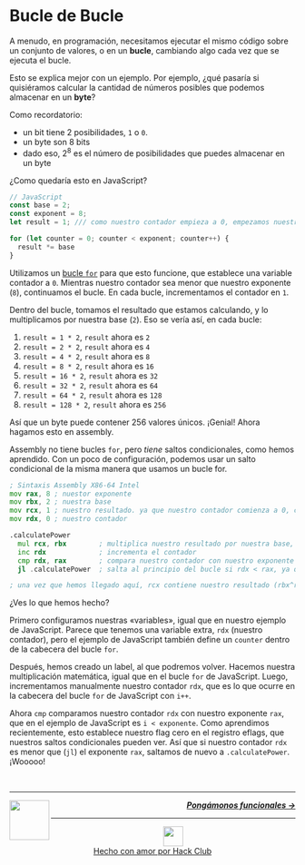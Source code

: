 # Bucle de Bucle

A menudo, en programación, necesitamos ejecutar el mismo código sobre un conjunto de valores, o en un **bucle**, cambiando algo cada vez que se ejecuta el bucle.

Esto se explica mejor con un ejemplo. Por ejemplo, ¿qué pasaría si quisiéramos calcular la cantidad de números posibles que podemos almacenar en un **byte**?

Como recordatorio:
  - un bit tiene 2 posibilidades, `1` o `0`.
  - un byte son 8 bits
  - dado eso, $2^8$ es el número de posibilidades que puedes almacenar en un byte

¿Como quedaría esto en JavaScript?

```js
// JavaScript
const base = 2;
const exponent = 8;
let result = 1; /// como nuestro contador empieza a 0, empezamos nuestro resultado a 2^0, que es 1

for (let counter = 0; counter < exponent; counter++) {
  result *= base
}
```

Utilizamos un [bucle `for`](https://developer.mozilla.org/es/docs/Web/JavaScript/Guide/Loops_and_iteration) para que esto funcione, que establece una variable contador a `0`. Mientras nuestro contador sea menor que nuestro exponente (`8`), continuamos el bucle. En cada bucle, incrementamos el contador en `1`.

Dentro del bucle, tomamos el resultado que estamos calculando, y lo multiplicamos por nuestra base (`2`). Eso se vería así, en cada bucle:

1. `result = 1 * 2`, `result` ahora es `2`
1. `result = 2 * 2`, `result` ahora es `4`
1. `result = 4 * 2`, `result` ahora es `8`
1. `result = 8 * 2`, `result` ahora es `16`
1. `result = 16 * 2`, `result` ahora es `32`
1. `result = 32 * 2`, `result` ahora es `64`
1. `result = 64 * 2`, `result` ahora es `128`
1. `result = 128 * 2`, `result` ahora es `256`

Así que un byte puede contener 256 valores únicos. ¡Genial! Ahora hagamos esto en assembly.

Assembly no tiene bucles `for`, pero _tiene_ saltos condicionales, como hemos aprendido. Con un poco de configuración, podemos usar un salto condicional de la misma manera que usamos un bucle for.

```asm
; Sintaxis Assembly X86-64 Intel
mov rax, 8 ; nuestor exponente
mov rbx, 2 ; nuestra base
mov rcx, 1 ; nuestro resultado. ya que nuestro contador comienza a 0, comenzamos nuestro resultado a 2^0, que es 1
mov rdx, 0 ; nuestro contador

.calculatePower
  mul rcx, rbx        ; multiplica nuestro resultado por nuestra base, guarda en rcx
  inc rdx             ; incrementa el contador
  cmp rdx, rax        ; compara nuestro contador con nuestro exponente
  jl .calculatePower  ; salta al principio del bucle si rdx < rax, ya que aún nos quedan más iteraciones por hacer

; una vez que hemos llegado aquí, rcx contiene nuestro resultado (rbx^rax)!
```

¿Ves lo que hemos hecho?

Primero configuramos nuestras «variables», igual que en nuestro ejemplo de JavaScript. Parece que tenemos una variable extra, `rdx` (nuestro contador), pero el ejemplo de JavaScript también define un `counter` dentro de la cabecera del bucle `for`.

Después, hemos creado un label, al que podremos volver. Hacemos nuestra multiplicación matemática, igual que en el bucle `for` de JavaScript. Luego, incrementamos manualmente nuestro contador `rdx`, que es lo que ocurre en la cabecera del bucle `for` de JavaScript con `i++`.

Ahora `cmp` comparamos nuestro contador `rdx` con nuestro exponente `rax`, que en el ejemplo de JavaScript es `i < exponente`. Como aprendimos recientemente, esto establece nuestro flag cero en el registro eflags, que nuestros saltos condicionales pueden ver. Así que si nuestro contador `rdx` es menor que (`jl`) el exponente `rax`, saltamos de nuevo a `.calculatePower`. ¡Wooooo!

<br />

---

<a href="/es/guia/escribiendo-codigo/instrucciones/condicionales.md">
  <picture>
    <source media="(prefers-color-scheme: dark)" srcset="https://cloud-c4m75tmer-hack-club-bot.vercel.app/0back.svg">
    <img align="left" width="70" src="https://cloud-c4m75tmer-hack-club-bot.vercel.app/0back.svg" />
  </picture>
</a>

<p align="right">
  <em>
    <b>
      <a href="/es/guia/escribiendo-codigo/instrucciones/funciones.md">
         Pongámonos funcionales →
      </a>
    </b>
  </em>
</p>

---

<p align="center">
  <a href="https://hackclub.com/">
    <img width="35" src="https://cloud-l0g1cgz4b-hack-club-bot.vercel.app/0h.png"><br/>
    Hecho con amor por Hack Club
  </a>
</p>